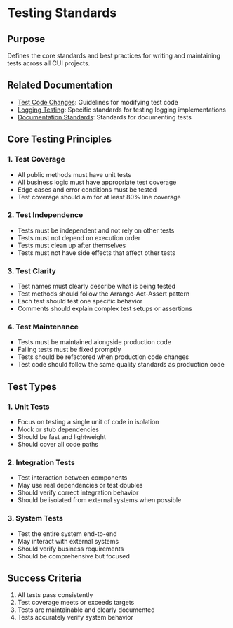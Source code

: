 # Testing Standards

## Purpose
Defines the core standards and best practices for writing and maintaining tests across all CUI projects.

## Related Documentation
- [Test Code Changes](test-code-changes.md): Guidelines for modifying test code
- [Logging Testing](../../testing/logging-testing.md): Specific standards for testing logging implementations
- [Documentation Standards](documentation-standards.md): Standards for documenting tests

## Core Testing Principles

### 1. Test Coverage
- All public methods must have unit tests
- All business logic must have appropriate test coverage
- Edge cases and error conditions must be tested
- Test coverage should aim for at least 80% line coverage

### 2. Test Independence
- Tests must be independent and not rely on other tests
- Tests must not depend on execution order
- Tests must clean up after themselves
- Tests must not have side effects that affect other tests

### 3. Test Clarity
- Test names must clearly describe what is being tested
- Test methods should follow the Arrange-Act-Assert pattern
- Each test should test one specific behavior
- Comments should explain complex test setups or assertions

### 4. Test Maintenance
- Tests must be maintained alongside production code
- Failing tests must be fixed promptly
- Tests should be refactored when production code changes
- Test code should follow the same quality standards as production code

## Test Types

### 1. Unit Tests
- Focus on testing a single unit of code in isolation
- Mock or stub dependencies
- Should be fast and lightweight
- Should cover all code paths

### 2. Integration Tests
- Test interaction between components
- May use real dependencies or test doubles
- Should verify correct integration behavior
- Should be isolated from external systems when possible

### 3. System Tests
- Test the entire system end-to-end
- May interact with external systems
- Should verify business requirements
- Should be comprehensive but focused

## Success Criteria
1. All tests pass consistently
2. Test coverage meets or exceeds targets
3. Tests are maintainable and clearly documented
4. Tests accurately verify system behavior
